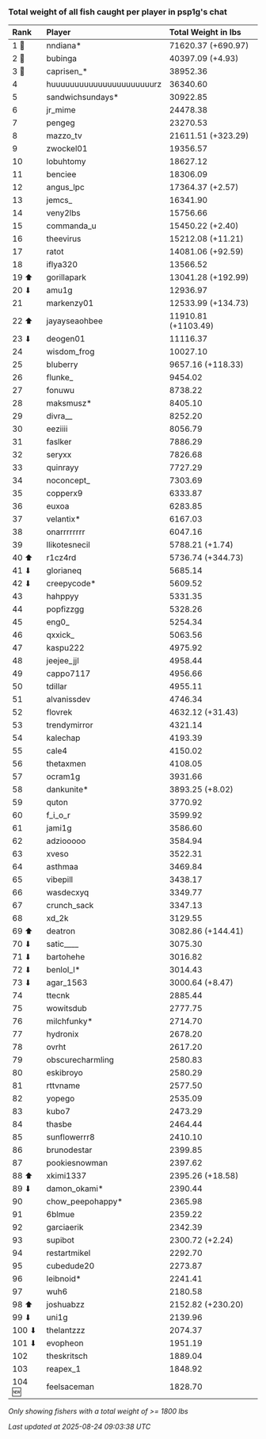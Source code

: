 ### Total weight of all fish caught per player in psp1g's chat

| Rank   | Player                    | Total Weight in lbs |
|:-------|:--------------------------|:--------------------|
| 1 🥇   | nndiana*                  | 71620.37 (+690.97)  |
| 2 🥈   | bubinga                   | 40397.09 (+4.93)    |
| 3 🥉   | caprisen_*                | 38952.36            |
| 4      | huuuuuuuuuuuuuuuuuuuuuurz | 36340.60            |
| 5      | sandwichsundays*          | 30922.85            |
| 6      | jr_mime                   | 24478.38            |
| 7      | pengeg                    | 23270.53            |
| 8      | mazzo_tv                  | 21611.51 (+323.29)  |
| 9      | zwockel01                 | 19356.57            |
| 10     | lobuhtomy                 | 18627.12            |
| 11     | benciee                   | 18306.09            |
| 12     | angus_lpc                 | 17364.37 (+2.57)    |
| 13     | jemcs_                    | 16341.90            |
| 14     | veny2lbs                  | 15756.66            |
| 15     | commanda_u                | 15450.22 (+2.40)    |
| 16     | theevirus                 | 15212.08 (+11.21)   |
| 17     | ratot                     | 14081.06 (+92.59)   |
| 18     | iflya320                  | 13566.52            |
| 19 ⬆   | gorillapark               | 13041.28 (+192.99)  |
| 20 ⬇   | amu1g                     | 12936.97            |
| 21     | markenzy01                | 12533.99 (+134.73)  |
| 22 ⬆   | jayayseaohbee             | 11910.81 (+1103.49) |
| 23 ⬇   | deogen01                  | 11116.37            |
| 24     | wisdom_frog               | 10027.10            |
| 25     | bluberry                  | 9657.16 (+118.33)   |
| 26     | flunke_                   | 9454.02             |
| 27     | fonuwu                    | 8738.22             |
| 28     | maksmusz*                 | 8405.10             |
| 29     | divra__                   | 8252.20             |
| 30     | eeziiii                   | 8056.79             |
| 31     | faslker                   | 7886.29             |
| 32     | seryxx                    | 7826.68             |
| 33     | quinrayy                  | 7727.29             |
| 34     | noconcept_                | 7303.69             |
| 35     | copperx9                  | 6333.87             |
| 36     | euxoa                     | 6283.85             |
| 37     | velantix*                 | 6167.03             |
| 38     | onarrrrrrrr               | 6047.16             |
| 39     | llikotesnecil             | 5788.21 (+1.74)     |
| 40 ⬆   | r1cz4rd                   | 5736.74 (+344.73)   |
| 41 ⬇   | glorianeq                 | 5685.14             |
| 42 ⬇   | creepycode*               | 5609.52             |
| 43     | hahppyy                   | 5331.35             |
| 44     | popfizzgg                 | 5328.26             |
| 45     | eng0_                     | 5254.34             |
| 46     | qxxick_                   | 5063.56             |
| 47     | kaspu222                  | 4975.92             |
| 48     | jeejee_jjl                | 4958.44             |
| 49     | cappo7117                 | 4956.66             |
| 50     | tdillar                   | 4955.11             |
| 51     | alvanissdev               | 4746.34             |
| 52     | flovrek                   | 4632.12 (+31.43)    |
| 53     | trendymirror              | 4321.14             |
| 54     | kalechap                  | 4193.39             |
| 55     | cale4                     | 4150.02             |
| 56     | thetaxmen                 | 4108.05             |
| 57     | ocram1g                   | 3931.66             |
| 58     | dankunite*                | 3893.25 (+8.02)     |
| 59     | quton                     | 3770.92             |
| 60     | f_i_o_r                   | 3599.92             |
| 61     | jami1g                    | 3586.60             |
| 62     | adziooooo                 | 3584.94             |
| 63     | xveso                     | 3522.31             |
| 64     | asthmaa                   | 3469.84             |
| 65     | vibepill                  | 3438.17             |
| 66     | wasdecxyq                 | 3349.77             |
| 67     | crunch_sack               | 3347.13             |
| 68     | xd_2k                     | 3129.55             |
| 69 ⬆   | deatron                   | 3082.86 (+144.41)   |
| 70 ⬇   | satic____                 | 3075.30             |
| 71 ⬇   | bartohehe                 | 3016.82             |
| 72 ⬇   | benlol_l*                 | 3014.43             |
| 73 ⬇   | agar_1563                 | 3000.64 (+8.47)     |
| 74     | ttecnk                    | 2885.44             |
| 75     | wowitsdub                 | 2777.75             |
| 76     | milchfunky*               | 2714.70             |
| 77     | hydronix                  | 2678.20             |
| 78     | ovrht                     | 2617.20             |
| 79     | obscurecharmling          | 2580.83             |
| 80     | eskibroyo                 | 2580.29             |
| 81     | rttvname                  | 2577.50             |
| 82     | yopego                    | 2535.09             |
| 83     | kubo7                     | 2473.29             |
| 84     | thasbe                    | 2464.44             |
| 85     | sunflowerrr8              | 2410.10             |
| 86     | brunodestar               | 2399.85             |
| 87     | pookiesnowman             | 2397.62             |
| 88 ⬆   | xkimi1337                 | 2395.26 (+18.58)    |
| 89 ⬇   | damon_okami*              | 2390.44             |
| 90     | chow_peepohappy*          | 2365.98             |
| 91     | 6blmue                    | 2359.22             |
| 92     | garciaerik                | 2342.39             |
| 93     | supibot                   | 2300.72 (+2.24)     |
| 94     | restartmikel              | 2292.70             |
| 95     | cubedude20                | 2273.87             |
| 96     | leibnoid*                 | 2241.41             |
| 97     | wuh6                      | 2180.58             |
| 98 ⬆   | joshuabzz                 | 2152.82 (+230.20)   |
| 99 ⬇   | uni1g                     | 2139.96             |
| 100 ⬇  | thelantzzz                | 2074.37             |
| 101 ⬇  | evopheon                  | 1951.19             |
| 102    | theskritsch               | 1889.04             |
| 103    | reapex_1                  | 1848.92             |
| 104 🆕 | feelsaceman               | 1828.70             |

_Only showing fishers with a total weight of >= 1800 lbs_

_Last updated at 2025-08-24 09:03:38 UTC_